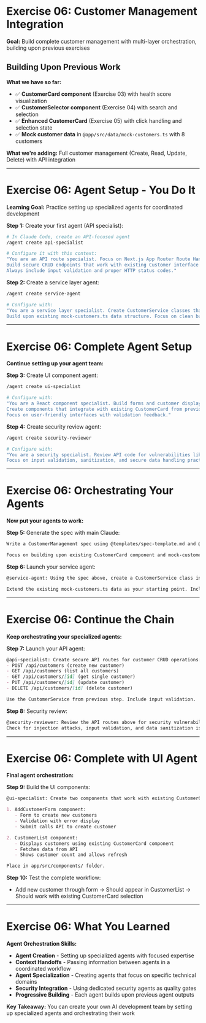 # Exercise 06: Customer Management Integration

**Goal:** Build complete customer management with multi-layer orchestration, building upon previous exercises

## Building Upon Previous Work

**What we have so far:**

- ✅ **CustomerCard component** (Exercise 03) with health score visualization
- ✅ **CustomerSelector component** (Exercise 04) with search and selection
- ✅ **Enhanced CustomerCard** (Exercise 05) with click handling and selection state
- ✅ **Mock customer data** in `@app/src/data/mock-customers.ts` with 8 customers

**What we're adding:** Full customer management (Create, Read, Update, Delete) with API integration

---

# Exercise 06: Agent Setup - You Do It

**Learning Goal:** Practice setting up specialized agents for coordinated development

**Step 1:** Create your first agent (API specialist):

```bash
# In Claude Code, create an API-focused agent
/agent create api-specialist

# Configure it with this context:
"You are an API route specialist. Focus on Next.js App Router Route Handlers. 
Build secure CRUD endpoints that work with existing Customer interface from @app/src/data/mock-customers.ts.
Always include input validation and proper HTTP status codes."
```

**Step 2:** Create a service layer agent:

```bash
/agent create service-agent

# Configure with:
"You are a service layer specialist. Create CustomerService classes that abstract data operations. 
Build upon existing mock-customers.ts data structure. Focus on clean business logic separation."
```

---

# Exercise 06: Complete Agent Setup

**Continue setting up your agent team:**

**Step 3:** Create UI component agent:

```bash
/agent create ui-specialist

# Configure with:
"You are a React component specialist. Build forms and customer display components. 
Create components that integrate with existing CustomerCard from previous exercises.
Focus on user-friendly interfaces with validation feedback."
```

**Step 4:** Create security review agent:

```bash
/agent create security-reviewer

# Configure with:
"You are a security specialist. Review API code for vulnerabilities like injection attacks. 
Focus on input validation, sanitization, and secure data handling practices."
```

---

# Exercise 06: Orchestrating Your Agents

**Now put your agents to work:**

**Step 5:** Generate the spec with main Claude:

```markdown
Write a CustomerManagement spec using @templates/spec-template.md and @requirements/customer-management-integration.md. 

Focus on building upon existing CustomerCard component and mock-customers.ts data structure.
```

**Step 6:** Launch your service agent:

```markdown
@service-agent: Using the spec above, create a CustomerService class in app/src/services/CustomerService.ts. 

Extend the existing mock-customers.ts data as your starting point. Include CRUD operations for the Customer interface.
```

---

# Exercise 06: Continue the Chain

**Keep orchestrating your specialized agents:**

**Step 7:** Launch your API agent:

```markdown
@api-specialist: Create secure API routes for customer CRUD operations:
- POST /api/customers (create new customer)
- GET /api/customers (list all customers) 
- GET /api/customers/[id] (get single customer)
- PUT /api/customers/[id] (update customer)
- DELETE /api/customers/[id] (delete customer)

Use the CustomerService from previous step. Include input validation.
```

**Step 8:** Security review:

```markdown
@security-reviewer: Review the API routes above for security vulnerabilities. 
Check for injection attacks, input validation, and data sanitization issues.
```

---

# Exercise 06: Complete with UI Agent

**Final agent orchestration:**

**Step 9:** Build the UI components:

```markdown
@ui-specialist: Create two components that work with existing CustomerCard:

1. AddCustomerForm component:
   - Form to create new customers
   - Validation with error display
   - Submit calls API to create customer

2. CustomerList component:  
   - Displays customers using existing CustomerCard component
   - Fetches data from API
   - Shows customer count and allows refresh

Place in app/src/components/ folder.
```

**Step 10:** Test the complete workflow:
- Add new customer through form → Should appear in CustomerList → Should work with existing CustomerCard selection

---

# Exercise 06: What You Learned

**Agent Orchestration Skills:**

- **Agent Creation** - Setting up specialized agents with focused expertise
- **Context Handoffs** - Passing information between agents in a coordinated workflow  
- **Agent Specialization** - Creating agents that focus on specific technical domains
- **Security Integration** - Using dedicated security agents as quality gates
- **Progressive Building** - Each agent builds upon previous agent outputs

**Key Takeaway:** You can create your own AI development team by setting up specialized agents and orchestrating their work
